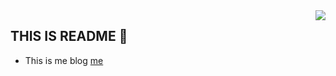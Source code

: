 
<img align="right" src="https://github-readme-stats.vercel.app/api?username=wangdabaoqq&show_icons=true&hide_title=true">  

## THIS IS README 👏
  - This is me blog [me](http://wangdabao.js.cool)
